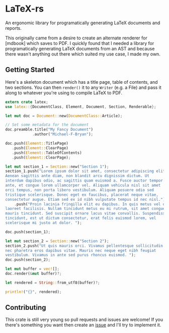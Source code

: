 # LaTeX-rs

An ergonomic library for programatically generating LaTeX documents and reports.

This originally came from a desire to create an alternate renderer for [mdbook]
which saves to PDF. I quickly found that I needed a library for programatically
generating LaTeX documents from an AST and because there wasn't anything out
there which suited my use case, I made my own.


## Getting Started

Here's a skeleton document which has a title page, table of contents, and two
sections. You can then `render()` it to any `Writer` (e.g. a File) and pass it
along to whatever you're using to compile LaTeX to PDF.

```rust
extern crate latex;
use latex::{DocumentClass, Element, Document, Section, Renderable};

let mut doc = Document::new(DocumentClass::Article);

// Set some metadata for the document
doc.preamble.title("My Fancy Document")
            .author("Michael-F-Bryan");

doc.push(Element::TitlePage)
   .push(Element::ClearPage)
   .push(Element::TableOfContents)
   .push(Element::ClearPage);

let mut section_1 = Section::new("Section 1");
section_1.push("Lorem ipsum dolor sit amet, consectetur adipiscing elit.
Aenean sagittis ante diam, non blandit arcu dignissim dictum. Ut
interdum dapibus odio, ac sagittis quam euismod a. Fusce auctor tempor
ante, et congue lorem ullamcorper vel. Aliquam vehicula nisl sit amet
orci tempus, non porta libero vestibulum. Aliquam posuere odio sed
tristique scelerisque. Donec eget ex faucibus, placerat neque vitae,
consectetur augue. Etiam sed ex id nibh vulputate tempus id nec nisl.")
    .push("Proin lacinia fringilla elit eu dapibus. In quis metus vel diam
laoreet facilisis. Nullam tincidunt metus eu mi rutrum, sit amet congue
mauris tincidunt. Sed suscipit ornare lacus vitae convallis. Suspendisse
tincidunt, est ut dictum consectetur, erat felis euismod lorem, vel
scelerisque mi justo at dolor. ");

doc.push(section_1);

let mut section_2 = Section::new("Section 2");
section_2.push("Ut quis mauris orci. Vivamus pellentesque sollicitudin libero,
nec pharetra eros dapibus vitae. Mauris nec neque eget nibh feugiat
vestibulum. Vivamus in ante sed purus rhoncus euismod. ");
doc.push(section_2);

let mut buffer = vec![];
doc.render(&mut buffer)?;

let rendered = String::from_utf8(buffer)?;

println!("{}", rendered);
```


## Contributing

This crate is still very young so pull requests and issues are welcome! If
you there's something you want then create an [issue] and I'll try to implement
it.

[issue]: insert_issue_tracker_here
